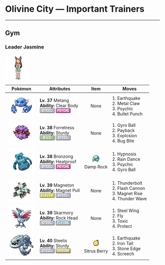 # Olivine City — Important Trainers


---

## Gym

### Leader Jasmine

![Leader Jasmine](../../assets/important_trainers/jasmine.png "Leader Jasmine")

| Pokémon | Attributes | Item | Moves |
|:-------:|------------|:----:|-------|
| ![Metang](../../assets/sprites/metang/front.gif "Metang: When two BELDUM fuse together, a magnetic nervous system places their brains in union.") | **Lv. 37** Metang<br>**Ability:** <span class="tooltip" title="Prevents its stats from being lowered.">Clear Body</span><br>![steel](../../assets/types/steel.png "Steel") ![psychic](../../assets/types/psychic.png "Psychic") | None | 1. <span class="tooltip" title="The user sets off an earthquake that hits all the Pokémon in the battle. ">Earthquake</span><br>2. <span class="tooltip" title="The foe is raked with steel claws. It may also raise the user’s Attack stat. ">Metal Claw</span><br>3. <span class="tooltip" title="The foe is hit by a strong telekinetic force. It may also reduce the foe’s Sp. Def stat.">Psychic</span><br>4. <span class="tooltip" title="The user strikes with a tough punch as fast as a bullet. This move always goes first.">Bullet Punch</span> |
| ![Forretress](../../assets/sprites/forretress/front.gif "Forretress: Its entire body is shielded by a steel-hard shell. What lurks inside this shell is a total mystery.") | **Lv. 38** Forretress<br>**Ability:** <span class="tooltip" title="It is protected against 1-hit KO attacks.">Sturdy</span><br>![bug](../../assets/types/bug.png "Bug") ![steel](../../assets/types/steel.png "Steel") | None | 1. <span class="tooltip" title="The user tackles the foe with a high-speed spin. The slower the user, the greater the damage.">Gyro Ball</span><br>2. <span class="tooltip" title="If the user can use this attack after the foe attacks, its power is doubled. ">Payback</span><br>3. <span class="tooltip" title="The user explodes to inflict damage on all Pokémon in battle. The user faints upon using this move.">Explosion</span><br>4. <span class="tooltip" title="The user bites the foe. If the foe is holding a Berry, the user eats it and gains its effect.">Bug Bite</span> |
| ![Bronzong](../../assets/sprites/bronzong/front.gif "Bronzong: Ancient people believed that petitioning BRONZONG for rain was the way to make crops grow.") | **Lv. 38** Bronzong<br>**Ability:** <span class="tooltip" title="Weakens the power of Fire-type moves.">Heatproof</span><br>![steel](../../assets/types/steel.png "Steel") ![psychic](../../assets/types/psychic.png "Psychic") | ![Damp Rock](../../assets/items/damp_rock.png "Damp Rock")<br><span class="tooltip" title="A Pokémon held item that extends the duration of the move Rain Dance used by the holder.">Damp Rock</span> | 1. <span class="tooltip" title="The user employs hypnotic suggestion to make the target fall into a deep sleep.">Hypnosis</span><br>2. <span class="tooltip" title="The user summons a heavy rain that falls for five turns, powering up Water- type moves.">Rain Dance</span><br>3. <span class="tooltip" title="The foe is hit by a strong telekinetic force. It may also reduce the foe’s Sp. Def stat.">Psychic</span><br>4. <span class="tooltip" title="The user tackles the foe with a high-speed spin. The slower the user, the greater the damage.">Gyro Ball</span> |
| ![Magneton](../../assets/sprites/magneton/front.gif "Magneton: Three MAGNEMITE are linked by a strong magnetic force. Earaches will occur if you get too close.") | **Lv. 39** Magneton<br>**Ability:** <span class="tooltip" title="Prevents Steel-type Pokémon from escaping.">Magnet Pull</span><br>![electric](../../assets/types/electric.png "Electric") ![steel](../../assets/types/steel.png "Steel") | None | 1. <span class="tooltip" title="A strong electric blast is loosed at the foe. It may also leave the foe paralyzed.">Thunderbolt</span><br>2. <span class="tooltip" title="The user gathers all its light energy and releases it at once. It may also lower the foe’s Sp. Def stat.">Flash Cannon</span><br>3. <span class="tooltip" title="The user levitates using electrically generated magnetism for five turns. ">Magnet Rise</span><br>4. <span class="tooltip" title="A weak electric charge is launched at the foe. It causes paralysis if it hits.">Thunder Wave</span> |
| ![Skarmory](../../assets/sprites/skarmory/front.gif "Skarmory: Its sturdy wings look heavy, but they are actually hollow and light, allowing it to fly freely in the sky.") | **Lv. 39** Skarmory<br>**Ability:** <span class="tooltip" title="Protects the Pokémon from recoil damage.">Rock Head</span><br>![steel](../../assets/types/steel.png "Steel") ![flying](../../assets/types/flying.png "Flying") | None | 1. <span class="tooltip" title="The foe is hit with wings of steel. It may also raise the user’s Defense stat. ">Steel Wing</span><br>2. <span class="tooltip" title="The user soars, then strikes on the second turn. It can also be used for flying to any familiar town.">Fly</span><br>3. <span class="tooltip" title="A move that leaves the target badly poisoned. Its poison damage worsens every turn.">Toxic</span><br>4. <span class="tooltip" title="It enables the user to evade all attacks. Its chance of failing rises if it is used in succession.">Protect</span> |
| ![Steelix](../../assets/sprites/steelix/front.gif "Steelix: Its body has been compressed deep under the ground. As a result, it is even harder than a diamond.") | **Lv. 40** Steelix<br>**Ability:** <span class="tooltip" title="It is protected against 1-hit KO attacks.">Sturdy</span><br>![steel](../../assets/types/steel.png "Steel") ![ground](../../assets/types/ground.png "Ground") | ![Sitrus Berry](../../assets/items/sitrus_berry.png "Sitrus Berry")<br><span class="tooltip" title="It may be used or held by a Pokémon to heal the user’s HP a little.">Sitrus Berry</span> | 1. <span class="tooltip" title="The user sets off an earthquake that hits all the Pokémon in the battle. ">Earthquake</span><br>2. <span class="tooltip" title="The foe is slammed with a steel-hard tail. It may also lower the target’s Defense stat.">Iron Tail</span><br>3. <span class="tooltip" title="The user stabs the foe with a sharpened stone. It has a high critical-hit ratio. ">Stone Edge</span><br>4. <span class="tooltip" title="An earsplitting screech is emitted to sharply reduce the foe’s Defense stat. ">Screech</span> |


